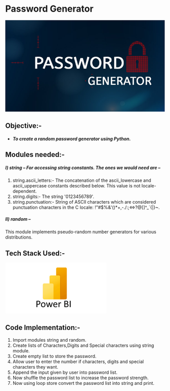 # Password Generator
![image](https://github.com/gauraishwarya/Project-Images/blob/main/Password%20Generator.jpg)
## Objective:-
- ##### To create a random password generator using Python. 
## Modules needed:-
##### I) string – For accessing string constants. The ones we would need are –
1) string.ascii_letters:- The concatenation of the ascii_lowercase and ascii_uppercase constants described below. This value is not locale-dependent.
2) string.digits:- The string '0123456789'.
3) string.punctuation:- String of ASCII characters which are considered punctuation characters in the C locale: !"#$%&'()*+,-./:;<=>?@[\]^_`{|}~.
##### II) random – 
This module implements pseudo-random number generators for various distributions.
## Tech Stack Used:-
![Techstack](https://github.com/gauraishwarya/Project-Images/blob/main/Power%20Bi%20icon.png?raw=true)
## Code Implementation:-
1) Import modules string and random.
2) Create lists of Characters,Digits and Special characters using string module.
3) Create empty list to store the password.
4) Allow user to enter the number if characters, digits and special characters they want.
5) Append the input given by user into password list.
6) Now shuffle the password list to increase the password strength.
7) Now using loop store convert the password list into string and print.

